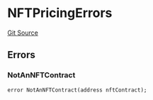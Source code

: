 # NFTPricingErrors
[Git Source](https://github.com/thrackle-io/forte-rules-engine/blob/93dbcb0957f5052559ba2373cb0af1eb95185e37/src/common/IErrors.sol)


## Errors
### NotAnNFTContract

```solidity
error NotAnNFTContract(address nftContract);
```

